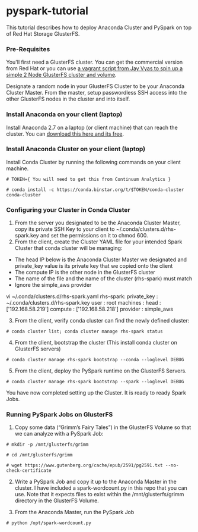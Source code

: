 # pyspark-tutorial

This tutorial describes how to  deploy Anaconda Cluster and PySpark on top of Red Hat Storage GlusterFS.

### Pre-Requisites

You'll first need a GlusterFS cluster. You can get the commercial version from Red Hat or you can use [a vagrant script from Jay Vyas to spin up a simple 2 Node GlusterFS cluster and volume](https://forge.gluster.org/vagrant/fedora19-gluster/blobs/master/vagrant-gluster-examples/README). 

Designate a random node in your GlusterFS Cluster to be your Anaconda Cluster Master. From the master, setup passwordless SSH access into the other GlusterFS nodes in the cluster and into itself.

### Install Anaconda on your client (laptop)

Install Anaconda 2.7 on a laptop (or client machine) that can reach the cluster. You can [download this here and its free](https://store.continuum.io/cshop/anaconda/).

### Install Anaconda Cluster on your client (laptop)

Install Conda Cluster by running the following commands on your client machine.

`# TOKEN={ You will need to get this from Continuum Analytics }`

`# conda install -c https://conda.binstar.org/t/$TOKEN/conda-cluster conda-cluster`

### Configuring your Cluster in Conda Cluster
 
1. From the server you designated to be the Anaconda Cluster Master, copy its private SSH Key to your client to  ~/.conda/clusters.d/rhs-spark.key and set the permissions on it to chmod 600.
2. From the client, create the Cluster YAML file for your intended Spark Cluster that conda cluster will be managing:

- The head IP below is the Anaconda Cluster Master we designated and private_key value is its private key that we copied onto the client
- The compute IP is the other node in the GlusterFS cluster
- The name of the file and the name of the cluster (rhs-spark) must match
- Ignore the simple_aws provider

vi ~/.conda/clusters.d/rhs-spark.yaml 
rhs-spark:
    private_key         : ~/.conda/clusters.d/rhs-spark.key
    user                : root
    machines            :
         head      : ['192.168.58.219']
         compute   : ['192.168.58.218']
    provider            : simple_aws

3. From the client, verify conda cluster can find the newly defined cluster:

`# conda cluster list; conda cluster manage rhs-spark status`

4. From the client, bootstrap the cluster (This install conda cluster on GlusterFS servers)

`# conda cluster manage rhs-spark bootstrap --conda --loglevel DEBUG`

5. From the client, deploy the PySpark runtime on the GlusterFS Servers.

`# conda cluster manage rhs-spark bootstrap --spark --loglevel DEBUG` 

You have now completed setting up the Cluster. It is ready to ready Spark Jobs.

### Running PySpark Jobs on GlusterFS

1. Copy some data (“Grimm’s Fairy Tales”) in the GlusterFS Volume so that we can analyze with a PySpark Job:

`# mkdir -p /mnt/glusterfs/grimm`

`# cd /mnt/glusterfs/grimm`

`# wget https://www.gutenberg.org/cache/epub/2591/pg2591.txt --no-check-certificate`

2. Write a PySpark Job and copy it up to the Anaconda Master in the cluster. I have included a spark-wordcount.py in this repo that you can use. Note that it expects files to exist within the /mnt/glusterfs/grimm directory in the GlusterFS Volume.

3. From the Anaconda Master, run the PySpark Job

`# python /opt/spark-wordcount.py`
